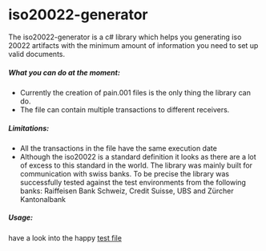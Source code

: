 ﻿# iso20022-generator
The iso20022-generator is a c# library which helps you generating iso 20022 artifacts with the minimum amount of information you need to set up valid documents.

##### What you can do at the moment:
  - Currently the creation of pain.001 files is the only thing the library can do.
  - The file can contain multiple transactions to different receivers. 

##### Limitations:
  - All the transactions in the file have the same execution date
  - Although the iso20022 is a standard definition it looks as there are a lot of excess to this standard in the world. The library was mainly built for communication with swiss banks. To be precise the library was successfully tested against the test environments from the following banks: Raiffeisen Bank Schweiz, Credit Suisse, UBS and Zürcher Kantonalbank
  
##### Usage: 
have a look into the happy [test file](https://github.com/enioag/iso20022-generator/blob/master/iso20022-generator/generator-test/GeneratorTest.cs)
